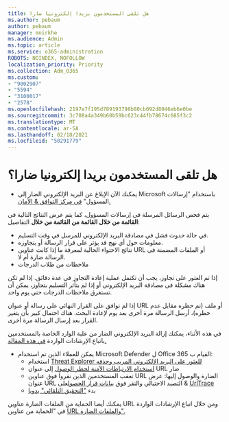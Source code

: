 ```yaml
---
title: هل تلقى المستخدمون بريدا إلكترونيا ضارا
ms.author: pebaum
author: pebaum
manager: mnirkhe
ms.audience: Admin
ms.topic: article
ms.service: o365-administration
ROBOTS: NOINDEX, NOFOLLOW
localization_priority: Priority
ms.collection: Adm_O365
ms.custom:
- "9002907"
- "5594"
- "3100017"
- "2578"
ms.openlocfilehash: 2197e7f195d789193798b80cb092d8046eb6e0be
ms.sourcegitcommit: 3c708a4a349b60b59bc623c44fb78674c685f3c2
ms.translationtype: MT
ms.contentlocale: ar-SA
ms.lasthandoff: 02/18/2021
ms.locfileid: "50291779"
---
```

# <a name="did-your-users-receive-malicious-email"></a>هل تلقى المستخدمون بريدا إلكترونيا ضارا؟

- يمكنك الآن الإبلاغ عن البريد الإلكتروني الضار إلى Microsoft باستخدام "إرسالات المسؤول" [في مركز التوافق & الأمان.](https://sip.protection.office.com/reportsubmission)

يتم فحص الرسائل [](https://sip.protection.office.com/reportsubmission) المرسلة في إرسالات المسؤول، كما يتم عرض النتائج التالية في **القائمة من خلال القائمة من القائمة من خلال** التفاصيل:

- في حالة حدوث فشل في مصادقة البريد الإلكتروني للمرسل في وقت التسليم.
- معلومات حول أي نهج قد يؤثر على قرار الرسالة أو يتجاوزه.
- نتائج الاحتواء الحالية لمعرفة ما إذا كانت عناوين URL أو الملفات المضمنة في الرسالة ضارة أم لا.
- ملاحظات من طلاب الدرجات

إذا تم العثور على تجاوز، يجب أن تكتمل عملية إعادة التجاوز في عدة دقائق. إذا لم تكن هناك مشكلة في مصادقة البريد الإلكتروني أو إذا لم يتأثر التسليم بتجاوز، يمكن أن تستغرق ملاحظات الدرجات حتى يوم واحد.

إذا لم توافق على القرار النهائي على رسالة أو عنوان URL أو ملف (تم حظره مقابل عدم حظره)، أرسل الرسالة مرة أخرى بعد يوم لإعادة البحث. هناك احتمال كبير بأن يتغير القرار بعد إرسال الرسالة مرة أخرى.

في هذه الأثناء، يمكنك إزالة البريد الإلكتروني الضار من علبة الوارد الخاصة بالمستخدمين باتباع الإرشادات الواردة [في هذه المقالة.](https://docs.microsoft.com/microsoft-365/compliance/search-for-and-delete-messages-in-your-organization)

- يمكن للعملاء الذين تم استخدام Microsoft Defender ل Office 365 القيام ب:
    - استخدام [Threat Explorer للعثور على البريد الإلكتروني المريب وحذفه](https://docs.microsoft.com/microsoft-365/security/office-365-security/investigate-malicious-email-that-was-delivered)
    - [استخدام الارتباطات الآمنة لحظر الوصول](https://docs.microsoft.com/microsoft-365/security/office-365-security/atp-safe-links) إلى عنوان URL ضار
    - تعقب المستخدمين الذين نقروا فوق عناوين URL الضارة والوصول إليها: عرض عنوان URL التصيد الاحتيالي والنقر فوق [بيانات قرار الحصول](https://docs.microsoft.com/microsoft-365/security/office-365-security/threat-explorer)على  &  [UrlTrace](https://docs.microsoft.com/powershell/module/exchange/get-urltrace)
    - بدء ["التحقيق التلقائي" يدويا](https://docs.microsoft.com/microsoft-365/security/office-365-security/automated-investigation-response-office)

يمكنك أيضا الحماية من الملفات الضارة عناوين URL ومن خلال اتباع الإرشادات الواردة في "الحماية من عناوين [URL والملفات الضارة".](https://docs.microsoft.com/microsoft-365/security/office-365-security/protect-against-threats)